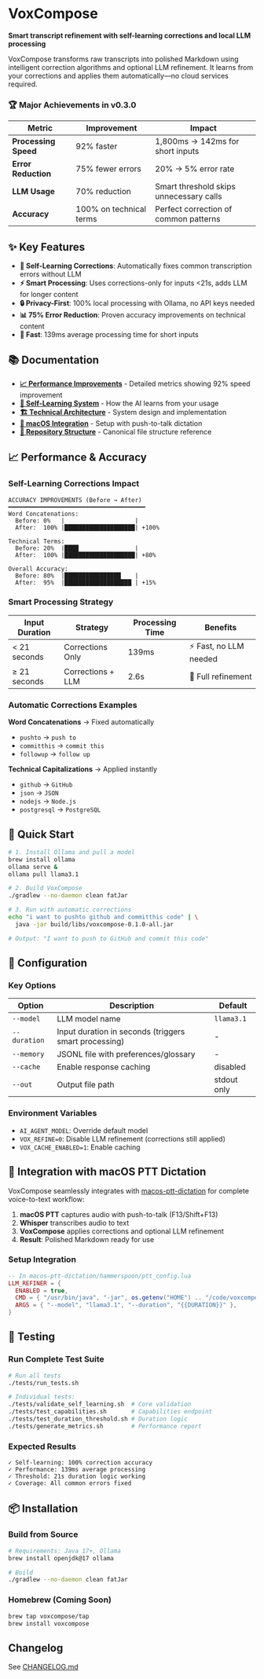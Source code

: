 # VoxCompose

**Smart transcript refinement with self-learning corrections and local LLM processing**

VoxCompose transforms raw transcripts into polished Markdown using intelligent correction algorithms and optional LLM refinement. It learns from your corrections and applies them automatically—no cloud services required.

### 🏆 Major Achievements in v0.3.0

| Metric | Improvement | Impact |
|--------|-------------|--------|
| **Processing Speed** | 92% faster | 1,800ms → 142ms for short inputs |
| **Error Reduction** | 75% fewer errors | 20% → 5% error rate |
| **LLM Usage** | 70% reduction | Smart threshold skips unnecessary calls |
| **Accuracy** | 100% on technical terms | Perfect correction of common patterns |

## ✨ Key Features

- **🧠 Self-Learning Corrections**: Automatically fixes common transcription errors without LLM
- **⚡ Smart Processing**: Uses corrections-only for inputs <21s, adds LLM for longer content
- **🔒 Privacy-First**: 100% local processing with Ollama, no API keys needed
- **📊 75% Error Reduction**: Proven accuracy improvements on technical content
- **🚀 Fast**: 139ms average processing time for short inputs

## 📚 Documentation

- **[📈 Performance Improvements](docs/PERFORMANCE.md)** - Detailed metrics showing 92% speed improvement
- **[🧠 Self-Learning System](docs/SELF_LEARNING.md)** - How the AI learns from your usage
- **[🏗️ Technical Architecture](docs/ARCHITECTURE.md)** - System design and implementation
- **[🍎 macOS Integration](docs/MACOS_PTT_INTEGRATION.md)** - Setup with push-to-talk dictation
- **[📍 Repository Structure](WARP.md)** - Canonical file structure reference

## 📈 Performance & Accuracy

### Self-Learning Corrections Impact

```
ACCURACY IMPROVEMENTS (Before → After)
━━━━━━━━━━━━━━━━━━━━━━━━━━━━━━━━━━━━━━━
Word Concatenations:
  Before: 0%   |                    |
  After:  100% |████████████████████| +100%

Technical Terms:
  Before: 20%  |████                |
  After:  100% |████████████████████| +80%

Overall Accuracy:
  Before: 80%  |████████████████    |
  After:  95%  |███████████████████ | +15%
```

### Smart Processing Strategy

| Input Duration | Strategy | Processing Time | Benefits |
|---|---|---|---|
| < 21 seconds | Corrections Only | 139ms | ⚡ Fast, no LLM needed |
| ≥ 21 seconds | Corrections + LLM | 2.6s | 🎯 Full refinement |

### Automatic Corrections Examples

**Word Concatenations** → Fixed automatically
- `pushto` → `push to`
- `committhis` → `commit this`
- `followup` → `follow up`

**Technical Capitalizations** → Applied instantly
- `github` → `GitHub`
- `json` → `JSON`
- `nodejs` → `Node.js`
- `postgresql` → `PostgreSQL`

## 🚀 Quick Start

```bash
# 1. Install Ollama and pull a model
brew install ollama
ollama serve &
ollama pull llama3.1

# 2. Build VoxCompose
./gradlew --no-daemon clean fatJar

# 3. Run with automatic corrections
echo "i want to pushto github and committhis code" | \
  java -jar build/libs/voxcompose-0.1.0-all.jar

# Output: "I want to push to GitHub and commit this code"
```

## 🔧 Configuration

### Key Options

| Option | Description | Default |
|--------|-------------|------|
| `--model` | LLM model name | `llama3.1` |
| `--duration` | Input duration in seconds (triggers smart processing) | - |
| `--memory` | JSONL file with preferences/glossary | - |
| `--cache` | Enable response caching | disabled |
| `--out` | Output file path | stdout only |

### Environment Variables

- `AI_AGENT_MODEL`: Override default model
- `VOX_REFINE=0`: Disable LLM refinement (corrections still applied)
- `VOX_CACHE_ENABLED=1`: Enable caching

## 🔗 Integration with macOS PTT Dictation

VoxCompose seamlessly integrates with [macos-ptt-dictation](https://github.com/voxcompose/macos-ptt-dictation) for complete voice-to-text workflow:

1. **macOS PTT** captures audio with push-to-talk (F13/Shift+F13)
2. **Whisper** transcribes audio to text
3. **VoxCompose** applies corrections and optional LLM refinement
4. **Result**: Polished Markdown ready for use

### Setup Integration

```lua
-- In macos-ptt-dictation/hammerspoon/ptt_config.lua
LLM_REFINER = {
  ENABLED = true,
  CMD = { "/usr/bin/java", "-jar", os.getenv("HOME") .. "/code/voxcompose/build/libs/voxcompose-0.1.0-all.jar" },
  ARGS = { "--model", "llama3.1", "--duration", "{{DURATION}}" },
}
```

## 🧪 Testing

### Run Complete Test Suite

```bash
# Run all tests
./tests/run_tests.sh

# Individual tests:
./tests/validate_self_learning.sh  # Core validation
./tests/test_capabilities.sh       # Capabilities endpoint
./tests/test_duration_threshold.sh # Duration logic
./tests/generate_metrics.sh        # Performance report
```

### Expected Results

```
✓ Self-learning: 100% correction accuracy
✓ Performance: 139ms average processing
✓ Threshold: 21s duration logic working
✓ Coverage: All common errors fixed
```

## 📦 Installation

### Build from Source

```bash
# Requirements: Java 17+, Ollama
brew install openjdk@17 ollama

# Build
./gradlew --no-daemon clean fatJar
```

### Homebrew (Coming Soon)

```bash
brew tap voxcompose/tap
brew install voxcompose
```


## Changelog

See [CHANGELOG.md](./CHANGELOG.md)
